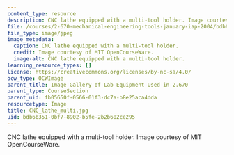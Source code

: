 ```yaml
---
content_type: resource
description: CNC lathe equipped with a multi-tool holder. Image courtesy of MIT OpenCourseWare.
file: /courses/2-670-mechanical-engineering-tools-january-iap-2004/bdb6b3510bf78902b5fe2b2b602ce295_CNC_lathe_multi.jpg
file_type: image/jpeg
image_metadata:
  caption: CNC lathe equipped with a multi-tool holder.
  credit: Image courtesy of MIT OpenCourseWare.
  image-alt: CNC lathe equipped with a multi-tool holder.
learning_resource_types: []
license: https://creativecommons.org/licenses/by-nc-sa/4.0/
ocw_type: OCWImage
parent_title: Image Gallery of Lab Equipment Used in 2.670
parent_type: CourseSection
parent_uid: fb05650f-0566-01f3-dc7a-b8e25aca4dda
resourcetype: Image
title: CNC_lathe_multi.jpg
uid: bdb6b351-0bf7-8902-b5fe-2b2b602ce295
---
```

CNC lathe equipped with a multi-tool holder. Image courtesy of MIT OpenCourseWare.